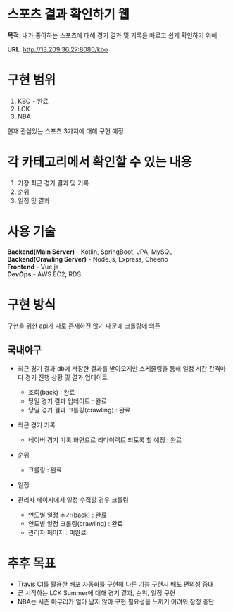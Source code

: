 


# 스포츠 결과 확인하기 웹

**목적**: 내가 좋아하는 스포츠에 대해 경기 결과 및 기록을 빠르고 쉽게 확인하기 위해

**URL**: http://13.209.36.27:8080/kbo

# 구현 범위
1. KBO - 완료
2. LCK
3. NBA

현재 관심있는 스포츠 3가지에 대해 구현 예정

# 각 카테고리에서 확인할 수 있는 내용
1. 가장 최근 경기 결과 및 기록
2. 순위
3. 일정 및 결과


# 사용 기술
**Backend(Main Server)** - Kotlin, SpringBoot, JPA, MySQL   
**Backend(Crawling Server)** - Node.js, Express, Cheerio   
**Frontend** - Vue.js   
**DevOps** - AWS EC2, RDS   

# 구현 방식
구현을 위한 api가 따로 존재하진 않기 때문에 크롤링에 의존

## 국내야구
- 최근 경기 결과
db에 저장한 결과를 받아오지만 스케줄링을 통해 일정 시간 간격마다 경기 진행 상황 및 결과 업데이트
	- 조회(back) : 완료
	- 당일 경기 결과 업데이트 : 완료
	- 당일 경기 결과 크롤링(crawling) : 완료
- 최근 경기 기록
	- 네이버 경기 기록 화면으로 리다이렉트 되도록 할 예정 : 완료
- 순위
	 - 크롤링 : 완료
- 일정
 
- 관리자 페이지에서 일정 수집할 경우 크롤링
  - 연도별 일정 추가(back) : 완료
  - 연도별 일정 크롤링(crawling) : 완료
  - 관리자 페이지 : 미완료

# 추후 목표
- Travis CI를 활용한 배포 자동화를 구현해 다른 기능 구현시 배포 편의성 증대
- 곧 시작하는 LCK Summer에 대해 경기 결과, 순위, 일정 구현
- NBA는 시즌 마무리가 얼마 남지 않아 구현 필요성을 느끼기 어려워 잠정 중단

